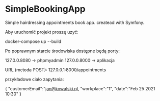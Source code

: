 # SimpleBookingApp
Simple hairdressing appointments book app. createad with Symfony.


Aby uruchomić projekt proszę uzyć:

 docker-compose up --build 
 
 
 
 Po poprawnym starcie środowiska dostępne będą porty:
 
 127.0.0.8080 -> phpmyadmin
 127.0.0.8000 -> aplikacja
 
 
 
 
 
 URL (metoda POST):
 127.0.0.1:8000/appointments
 
 przykładowe ciało zapytania:
 
 {
 	"customerEmail":"jan@kowalski.pl,
 	"workplace":"1",
 	"date":"Feb 25 2021 10:30"
 }
